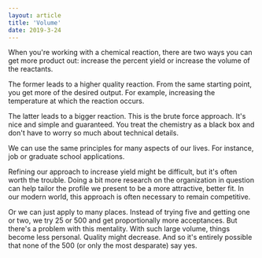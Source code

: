 ```yaml
---
layout: article
title: 'Volume'
date: 2019-3-24
---
```


When you're working with a chemical reaction, there are two ways you can get more product out: increase the percent yield or increase the volume of the reactants.

The former leads to a higher quality reaction. From the same starting point, you get more of the desired output. For example, increasing the temperature at which the reaction occurs.

The latter leads to a bigger reaction. This is the brute force approach. It's nice and simple and guaranteed. You treat the chemistry as a black box and don't have to worry so much about technical details.

We can use the same principles for many aspects of our lives. For instance, job or graduate school applications.

Refining our approach to increase yield might be difficult, but it's often worth the trouble. Doing a bit more research on the organization in question can help tailor the profile we present to be a more attractive, better fit. In our modern world, this approach is often necessary to remain competitive.

Or we can just apply to many places. Instead of trying five and getting one or two, we try 25 or 500 and get proportionally more acceptances. But there's a problem with this mentality. With such large volume, things become less personal. Quality might decrease. And so it's entirely possible that none of the 500 (or only the most desparate) say yes.
